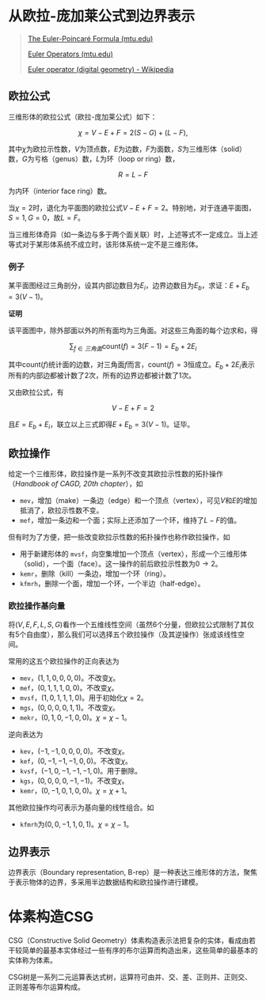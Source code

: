 # 从欧拉-庞加莱公式到边界表示

> [The Euler-Poincaré Formula (mtu.edu)](https://pages.mtu.edu/~shene/COURSES/cs3621/NOTES/model/euler.html)
>
> [Euler Operators (mtu.edu)](https://pages.mtu.edu/~shene/COURSES/cs3621/NOTES/model/euler-op.html)
>
> [Euler operator (digital geometry) - Wikipedia](https://en.wikipedia.org/wiki/Euler_operator_(digital_geometry))

## 欧拉公式

三维形体的欧拉公式（欧拉-庞加莱公式）如下：

$$
\chi = V - E + F = 2 (S-G) + (L-F),
$$

其中$\chi$为欧拉示性数，$V$为顶点数，$E$为边数，$F$为面数，$S$为三维形体（solid）数，$G$为亏格（genus）数，$L$为环（loop or ring）数，

$$
R = L-F
$$

为内环（interior face ring）数。

当$\chi = 2$时，退化为平面图的欧拉公式$V-E+F=2$。特别地，对于连通平面图，$S=1,G=0$，故$L=F$。

当三维形体奇异（如一条边与多于两个面关联）时，上述等式不一定成立。当上述等式对于某形体系统不成立时，该形体系统一定不是三维形体。

### 例子

某平面图经过三角剖分，设其内部边数目为$E_i$，边界边数目为$E_b$，求证：$E + E_b = 3(V-1)$。

**证明**

该平面图中，除外部面以外的所有面均为三角面。对这些三角面的每个边求和，得

$$
\sum_{f \in 三角面} \text{count}(f) = 3 (F-1) = E_b + 2 E_i
$$

其中$\text{count}(f)$统计面的边数，对三角面$f$而言，$\text{count}(f) = 3$恒成立。$E_b + 2 E_i$表示所有的内部边都被计数了2次，所有的边界边都被计数了1次。

又由欧拉公式，有

$$
V - E + F = 2
$$

且$E = E_b + E_i$，联立以上三式即得$E + E_b = 3(V-1)$。证毕。

## 欧拉操作

给定一个三维形体，欧拉操作是一系列不改变其欧拉示性数的拓扑操作（*Handbook of CAGD, 20th chapter*），如

* `mev`，增加（make）一条边（edge）和一个顶点（vertex），可见$V$和$E$的增加抵消了，欧拉示性数不变。
* `mef`，增加一条边和一个面；实际上还添加了一个环，维持了$L-F$的值。

但有时为了方便，把一些改变欧拉示性数的拓扑操作也称作欧拉操作，如

* 用于新建形体的 `mvsf`，向空集增加一个顶点（vertex），形成一个三维形体（solid），一个面（face）。这一操作的前后欧拉示性数为$0 \to 2$。
* `kemr`，删除（kill）一条边，增加一个环（ring）。
* `kfmrh`，删除一个面，增加一个环，一个半边（half-edge）。

### 欧拉操作基向量

将$(V,E,F,L,S,G)$看作一个五维线性空间（虽然6个分量，但欧拉公式限制了其仅有5个自由度），那么我们可以选择五个欧拉操作（及其逆操作）张成该线性空间。

常用的这五个欧拉操作的正向表达为

* `mev`，$(1, 1, 0,0,0,0)$。不改变$\chi$。
* `mef`，$(0,1,1,1,0,0)$。不改变$\chi$。
* `mvsf`，$(1,0,1,1,1,0)$。用于初始化$\chi = 2$。
* `mgs`，$(0,0,0,0,1,1)$。不改变$\chi$。
* `mekr`，$(0,1,0,-1,0,0)$。$\chi = \chi - 1$。

逆向表达为

* `kev`，$(-1,-1,0,0,0,0)$。不改变$\chi$。
* `kef`，$(0,-1,-1,-1,0,0)$。不改变$\chi$。
* `kvsf`，$(-1,0,-1,-1,-1,0)$。用于删除。
* `kgs`，$(0,0,0,0,-1,-1)$。不改变$\chi$。
* `kemr`，$(0,-1,0,1,0,0)$。$\chi = \chi + 1$。

其他欧拉操作均可表示为基向量的线性组合。如

* `kfmrh`为$(0, 0,-1,1,0,1)$。$\chi = \chi - 1$。

## 边界表示

边界表示（Boundary representation, B-rep）是一种表达三维形体的方法，聚焦于表示物体的边界，多采用半边数据结构和欧拉操作进行建模。

# 体素构造CSG

CSG（Constructive Solid Geometry）体素构造表示法把复杂的实体，看成由若干较简单的最基本实体经过一些有序的布尔运算而构造出来，这些简单的最基本的实体称为体素。

CSG树是一系列二元运算表达式树，运算符可由并、交、差、正则并、正则交、正则差等布尔运算构成。
